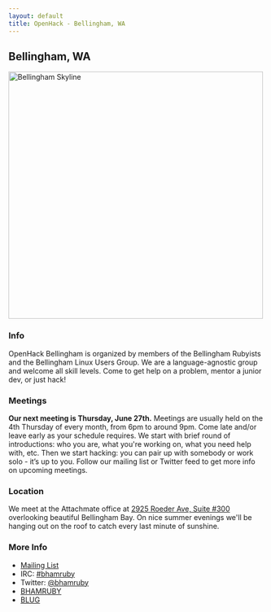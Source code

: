 ```yaml
---
layout: default
title: OpenHack - Bellingham, WA
---
```


## Bellingham, WA

<a href="http://www.flickr.com/photos/richmurphy008/4101617096/" title="Bellingham Skyline by RichMurphy, on Flickr"><img src="http://farm3.staticflickr.com/2563/4101617096_813a99bb32.jpg" width="500" height="486" alt="Bellingham Skyline"></a>

### Info

OpenHack Bellingham is organized by members of the Bellingham Rubyists and the Bellingham Linux Users Group.  We are a language-agnostic group and welcome all skill levels.  Come to get help on a problem, mentor a junior dev, or just hack!

### Meetings

**Our next meeting is Thursday, June 27th.**  Meetings are usually held on the 4th Thursday of every month, from 6pm to around 9pm.  Come late and/or leave early as your schedule requires.  We start with brief round of introductions: who you are, what you're working on, what you need help with, etc.  Then we start hacking: you can pair up with somebody or work solo - it’s up to you.  Follow our mailing list or Twitter feed to get more info on upcoming meetings.

### Location

We meet at the Attachmate office at [2925 Roeder Ave, Suite #300](http://goo.gl/maps/r6y0Y) overlooking beautiful Bellingham Bay. On nice summer evenings we'll be hanging out on the roof to catch every last minute of sunshine.

### More Info

- [Mailing List](https://groups.google.com/forum/?fromgroups#!forum/bellingham-openhack)
- IRC: [#bhamruby](irc://irc.oftc.net/#bhamruby)
- Twitter: [@bhamruby](https://twitter.com/bhamruby)
- [BHAMRUBY](http://bhamruby.org/)
- [BLUG](http://blug.org/)
